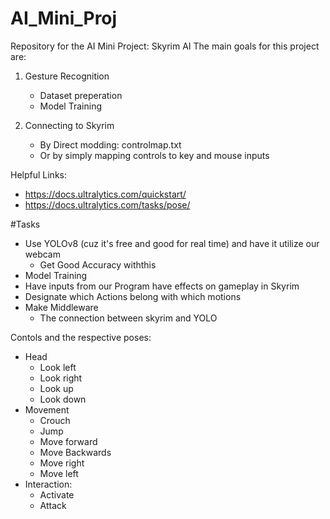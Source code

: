# AI_Mini_Proj
Repository for the AI Mini Project: Skyrim AI
The main goals for this project are:
1. Gesture Recognition
   - Dataset preperation
   - Model Training
  
2. Connecting to Skyrim
   - By Direct modding: controlmap.txt
   - Or by simply mapping controls to key and mouse inputs

Helpful Links:
- https://docs.ultralytics.com/quickstart/
- https://docs.ultralytics.com/tasks/pose/

#Tasks

- Use YOLOv8 (cuz it's free and good for real time) and have it utilize our webcam
  - Get Good Accuracy withthis
- Model Training
- Have inputs from our Program have effects on gameplay in Skyrim
- Designate which Actions belong with which motions
- Make Middleware
  - The connection between skyrim and YOLO

Contols and the respective poses:
- Head
   - Look left
   - Look right
   - Look up
   - Look down
- Movement
   - Crouch
   - Jump
   - Move forward
   - Move Backwards
   - Move right
   - Move left
- Interaction:
   - Activate
   - Attack
